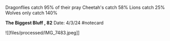 Dragonflies catch 95% of their pray Cheetah's catch 58% Lions catch 25% Wolves only catch 140%


**The Biggest Bluff , 82** 
Date: 4/3/24
 #notecard

![[files/processed/IMG_7483.jpeg]]